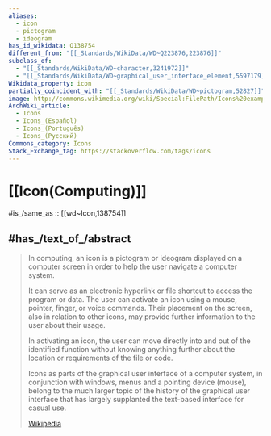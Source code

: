 ```yaml
---
aliases:
  - icon
  - pictogram
  - ideogram
has_id_wikidata: Q138754
different_from: "[[_Standards/WikiData/WD~Q223876,223876]]"
subclass_of:
  - "[[_Standards/WikiData/WD~character,3241972]]"
  - "[[_Standards/WikiData/WD~graphical_user_interface_element,5597179]]"
Wikidata_property: icon
partially_coincident_with: "[[_Standards/WikiData/WD~pictogram,52827]]"
image: http://commons.wikimedia.org/wiki/Special:FilePath/Icons%20example.png
ArchWiki_article:
  - Icons
  - Icons_(Español)
  - Icons_(Português)
  - Icons_(Русский)
Commons_category: Icons
Stack_Exchange_tag: https://stackoverflow.com/tags/icons
---
```


# [[Icon(Computing)]] 

#is_/same_as :: [[wd~Icon,138754]] 

## #has_/text_of_/abstract 

> In computing, an icon is a pictogram or ideogram displayed on a computer screen 
> in order to help the user navigate a computer system. 
> 
> It can serve as an electronic hyperlink or file shortcut to access the program or data. 
> The user can activate an icon using a mouse, pointer, finger, or voice commands. 
> Their placement on the screen, also in relation to other icons, 
> may provide further information to the user about their usage. 
> 
> In activating an icon, the user can move directly into and out of the identified function without knowing anything further about the location or requirements of the file or code.
>
> Icons as parts of the graphical user interface of a computer system, in conjunction with windows, menus and a pointing device (mouse), belong to the much larger topic of the history of the graphical user interface that has largely supplanted the text-based interface for casual use.
>
> [Wikipedia](https://en.wikipedia.org/wiki/Icon%20(computing)) 

